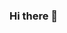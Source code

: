 ### Hi there 👋

<!--
**JesusRondan/JesusRondan** is a ✨ _special_ ✨ repository because its `README.md` (this file) appears on your GitHub profile. 

Soy Analista de Sistemas recibido en el terciario del Instituto Santa Teresita - Nivel Superior de la ciudad de Paraná, Entre Ríos, Argentina. Me apasiona el desarrollo de software y la tecnologia. Deseo seguir formandome y ser desarrollador fullstack.
